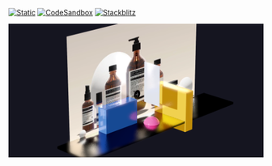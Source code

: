 [![Static](https://img.shields.io/badge/demo-%23646CFF.svg?logo=html5&logoColor=white)](https://pmndrs.github.io/examples/ssr-test)
[![CodeSandbox](https://img.shields.io/badge/codesandbox-040404?logo=codesandbox&logoColor=DBDBDB)](https://codesandbox.io/s/github/pmndrs/examples/tree/main/apps/ssr-test)
[![Stackblitz](https://img.shields.io/badge/stackblitz-fff?logo=Stackblitz&logoColor=1389FD)](https://stackblitz.com/github/pmndrs/examples/tree/main/apps/ssr-test)

![](thumbnail.png)

